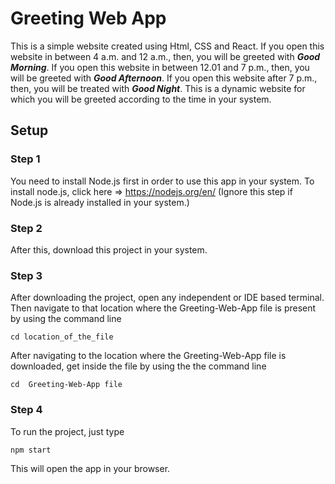 # Greeting Web App
This is a simple website created using Html, CSS and React. If you open this website in between 4 a.m. and 12 a.m., then, you will be greeted with ***Good Morning***. 
If you open this website in between 12.01  and 7 p.m., then, you will be greeted with ***Good Afternoon***. If you open this website after 7 p.m., then, you will be treated with ***Good Night***. This is a dynamic website for which you will be greeted according to the time in your system.

## Setup

### Step 1
You need to install Node.js first in order to use this app in your system. To install node.js, click here => https://nodejs.org/en/
(Ignore this step if Node.js is already installed in your system.)

### Step 2
After this, download this project in your system.

### Step 3
After downloading the project, open any independent or IDE based terminal. Then navigate to that location where the Greeting-Web-App file is present by using the command line
```
cd location_of_the_file
```
After navigating to the location where the  Greeting-Web-App file is downloaded, get inside the file by using the the command line
```
cd  Greeting-Web-App file
```

### Step 4
To run the project, just type
```
npm start
```
This will open the app in your browser.
